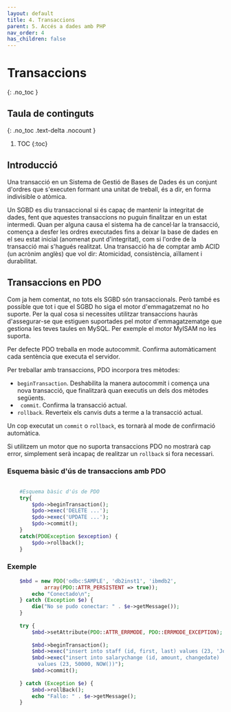 ```yaml
---
layout: default
title: 4. Transaccions
parent: 5. Accés a dades amb PHP
nav_order: 4
has_children: false
---
```


# Transaccions
{: .no_toc }

## Taula de continguts
{: .no_toc .text-delta  .nocount }

1. TOC
{:toc}

## Introducció

Una transacció en un Sistema de Gestió de Bases de Dades és un conjunt
d'ordres que s'executen formant una unitat de treball, és a dir, en
forma indivisible o atòmica.

Un SGBD es diu transaccional si és capaç de mantenir la integritat de
dades, fent que aquestes transaccions no puguin finalitzar en un estat
intermedi. Quan per alguna causa el sistema ha de cancel·lar la
transacció, comença a desfer les ordres executades fins a deixar la base
de dades en el seu estat inicial (anomenat punt d'integritat), com si
l'ordre de la transacció mai s'hagués realitzat. Una transacció ha de
comptar amb ACID (un acrònim anglès) que vol dir: Atomicidad,
consistència, aïllament i durabilitat.

## Transaccions en PDO

Com ja hem comentat, no tots els SGBD són transaccionals. Però també es
possible que tot i que el SGBD ho siga el motor d'emmagatzemat no ho
suporte. Per la qual cosa si necessites utilitzar transaccions hauràs
d'assegurar-se que estiguen suportades pel motor d'emmagatzematge que
gestiona les teves taules en MySQL. Per exemple el motor MyISAM no les
suporta.

Per defecte PDO treballa en mode autocommit. Confirma automàticament
cada sentència que executa el servidor.

Per treballar amb transaccions, PDO incorpora tres mètodes:

  - `beginTransaction`. Deshabilita la manera autocommit i comença una
    nova transacció, que finalitzarà quan executis un dels dos mètodes  
    següents.
  - ` commit`. Confirma la transacció actual.
  - `rollback`. Reverteix els canvis duts a terme a la transacció
    actual.

Un cop executat un `commit` o `rollback`, es tornarà al mode de
confirmació automàtica.

Si utilitzem un motor que no suporta transaccions PDO no mostrarà cap
error, simplement serà incapaç de realitzar un `rollback` si fora
necessari.

### Esquema bàsic d'ús de transaccions amb PDO

```php

    #Esquema bàsic d'ús de PDO
    try{ 
        $pdo->beginTransaction(); 
        $pdo->exec('DELETE ...'); 
        $pdo->exec('UPDATE ...'); 
        $pdo->commit(); 
    }
    catch(PDOException $exception) { 
        $pdo->rollback(); 
    }
```

### Exemple

```php
    $mbd = new PDO('odbc:SAMPLE', 'db2inst1', 'ibmdb2',
            array(PDO::ATTR_PERSISTENT => true));
        echo "Conectado\n";
    } catch (Exception $e) {
        die("No se pudo conectar: " . $e->getMessage());
    }
    
    try {
        $mbd->setAttribute(PDO::ATTR_ERRMODE, PDO::ERRMODE_EXCEPTION);
    
        $mbd->beginTransaction();
        $mbd->exec("insert into staff (id, first, last) values (23, 'Joe', 'Bloggs')");
        $mbd->exec("insert into salarychange (id, amount, changedate) 
          values (23, 50000, NOW())");
        $mbd->commit();
    
    } catch (Exception $e) {
        $mbd->rollBack();
        echo "Fallo: " . $e->getMessage();
    }

```